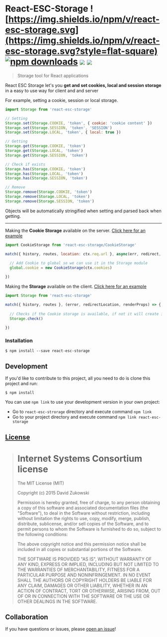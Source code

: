 # React-ESC-Storage ![https://img.shields.io/npm/v/react-esc-storage.svg](https://img.shields.io/npm/v/react-esc-storage.svg?style=flat-square) [![npm downloads](https://img.shields.io/npm/dt/react-esc-storage.svg?maxAge=2592000&style=flat-square)](https://npm-stat.com/charts.html?package=react-esc-storage) [![](https://img.shields.io/github/issues-raw/tripss/react-esc-storage.svg?style=flat-square)](https://github.com/tripss/react-esc-storage/issues) [![](https://img.shields.io/david/tripss/react-esc-storage.svg?style=flat-square)](https://david-dm.org/tripss/react-esc-storage#info=dependencies)

> Storage tool for React applications

React ESC Storage let's you **get and set cookies, local and session storage** in a easy to use way for client and and server

For example, setting a cookie, session or local storage.
```js
import Storage from 'react-esc-storage'

// Setting
Storage.set(Storage.COOKIE, 'token', { cookie: 'cookie content' })
Storage.set(Storage.SESSION, 'token', 'SESSION')
Storage.set(Storage.LOCAL, 'token', { local: true })

// Getting
Storage.get(Storage.COOKIE, 'token')
Storage.get(Storage.LOCAL, 'token')
Storage.get(Storage.SESSION, 'token')

// Check if exists
Storage.has(Storage.COOKIE, 'token')
Storage.has(Storage.LOCAL, 'token')
Storage.has(Storage.SESSION, 'token')

// Remove
Storage.remove(Storage.COOKIE, 'token')
Storage.remove(Storage.LOCAL, 'token')
Storage.remove(Storage.SESSION, 'token')

```
Objects will be automatically stringified when setting and parsed back when getting. 
- - -

Making the **Cookie Storage** available on the server. [Click here for an example](https://github.com/TriPSs/react-esc/blob/master/src/client/server.js#L38)
```js
import CookieStorage from 'react-esc-storage/CookieStorage'

match({ history, routes, location: ctx.req.url }, async(err, redirect, props) => {
         
  // Add Cookie to global so we can use it in the Storage module
  global.cookie = new CookieStorage(ctx.cookies)

})
```

Making the **Storage** available on the client. [Click here for an example](https://github.com/TriPSs/react-esc/blob/master/src/client/index.js#L56)
```js
import Storage from 'react-esc-storage'

match({ history, routes }, (error, redirectLocation, renderProps) => {
  
  // Checks if the Cookie storage is available, if not it will create it
  Storage.check()
  
})
```

### Installation
```shell
$ npm install --save react-esc-storage
```

## Development

If you'd like to contribute to this project, all you need to do is clone
this project and run:

```shell
$ npm install
```

You can use `npm link` to use your development version in your own project:
- Go to `react-esc-strorage` directory and execute command `npm link`
- Go to your project directory and execute command `npm link react-esc-storage`


## [License](https://github.com/tripss/react-esc-storage/blob/master/LICENSE)

> Internet Systems Consortium license
> ===================================
>
> The MIT License (MIT)
>  
> Copyright (c) 2015 David Zukowski
>  
> Permission is hereby granted, free of charge, to any person obtaining a copy
> of this software and associated documentation files (the "Software"), to deal
> in the Software without restriction, including without limitation the rights
> to use, copy, modify, merge, publish, distribute, sublicense, and/or sell
> copies of the Software, and to permit persons to whom the Software is
> furnished to do so, subject to the following conditions:
>  
> The above copyright notice and this permission notice shall be included in all
> copies or substantial portions of the Software.
>  
> THE SOFTWARE IS PROVIDED "AS IS", WITHOUT WARRANTY OF ANY KIND, EXPRESS OR
> IMPLIED, INCLUDING BUT NOT LIMITED TO THE WARRANTIES OF MERCHANTABILITY,
> FITNESS FOR A PARTICULAR PURPOSE AND NONINFRINGEMENT. IN NO EVENT SHALL THE
> AUTHORS OR COPYRIGHT HOLDERS BE LIABLE FOR ANY CLAIM, DAMAGES OR OTHER
> LIABILITY, WHETHER IN AN ACTION OF CONTRACT, TORT OR OTHERWISE, ARISING FROM,
> OUT OF OR IN CONNECTION WITH THE SOFTWARE OR THE USE OR OTHER DEALINGS IN THE
> SOFTWARE.

## Collaboration

If you have questions or issues, please [open an issue](https://github.com/TriPSs/react-esc-storage/issues)!